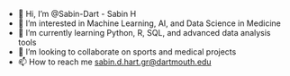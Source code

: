 - 👋 Hi, I’m @Sabin-Dart - Sabin H
- 👀 I’m interested in Machine Learning, AI, and Data Science in Medicine
- 🌱 I’m currently learning Python, R, SQL, and advanced data analysis tools
- 💞️ I’m looking to collaborate on sports and medical projects
- 📫 How to reach me sabin.d.hart.gr@dartmouth.edu

<!---
Sabin-Dart/Sabin-Dart is a ✨ special ✨ repository because its `README.md` (this file) appears on your GitHub profile.
You can click the Preview link to take a look at your changes.
--->
